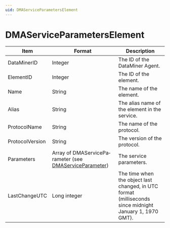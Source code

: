 ```yaml
---
uid: DMAServiceParametersElement
---
```


# DMAServiceParametersElement

| Item            | Format                                                                            | Description                                                                                             |
|-----------------|-----------------------------------------------------------------------------------|---------------------------------------------------------------------------------------------------------|
| DataMinerID     | Integer                                                                           | The ID of the DataMiner Agent.                                                                          |
| ElementID       | Integer                                                                           | The ID of the element.                                                                                  |
| Name            | String                                                                            | The name of the element.                                                                                |
| Alias           | String                                                                            | The alias name of the element in the service.                                                           |
| ProtocolName    | String                                                                            | The name of the protocol.                                                                               |
| ProtocolVersion | String                                                                            | The version of the protocol.                                                                            |
| Parameters      | Array of DMAServicePa­rameter (see [DMAServiceParameter](xref:DMAServiceParameter)) | The service parameters.                                                                                 |
| LastChangeUTC   | Long integer                                                                      | The time when the object last changed, in UTC format (milliseconds since midnight January 1, 1970 GMT). |
